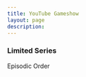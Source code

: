 ```yaml
---
title: YouTube Gameshow
layout: page
description:
---
```


<h3>Limited Series</h3>
Episodic Order
<div class="video-grid" id="video-grid" data-playlist-id="PL5irix3qFbXOqmen0bLZGUD2DqX_h6jAj"></div>

<script src="show-scripts.js"></script>